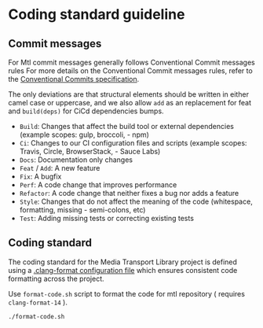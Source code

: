 # Coding standard guideline

## Commit messages
For Mtl commit messages generally follows Conventional Commit messages rules
For more details on the Conventional Commit messages rules, refer to the
[Conventional Commits specification](https://www.conventionalcommits.org/en/v1.0.0/).

The only deviations are that structural elements should be written in either camel case or uppercase,
and we also allow `add` as an replacement for feat and `build(deps)` for CiCd dependencies bumps.

- `Build`: Changes that affect the build tool or external dependencies (example scopes: gulp, broccoli, - npm)
- `Ci`: Changes to our CI configuration files and scripts (example scopes: Travis, Circle, BrowserStack, - Sauce Labs)
- `Docs`: Documentation only changes
- `Feat` / `Add`: A new feature
- `Fix`: A bugfix
- `Perf`: A code change that improves performance
- `Refactor`: A code change that neither fixes a bug nor adds a feature
- `Style`: Changes that do not affect the meaning of the code (whitespace, formatting, missing - semi-colons, etc)
- `Test`: Adding missing tests or correcting existing tests


## Coding standard

The coding standard for the Media Transport Library project is defined using a [.clang-format configuration file](./.clang-format)
which ensures consistent code formatting across the project.

Use `format-code.sh` script to format the code for mtl repository ( requires `clang-format-14` ).
```bash
./format-code.sh
```
